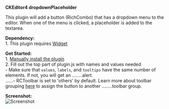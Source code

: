 **CKEditor4 dropdownPlaceholder**

This plugin will add a button (RichCombo) that has a dropdown menu to the editor. When one of the menu is clicked, a placeholder is added to the textarea.

**Dependency:**
<br>1. This plugin requires [Widget](http://ckeditor.com/addon/widget)

**Get Started:**
	<br>1. [Manually install the plugin](http://docs.ckeditor.com/#!/guide/dev_plugins)
	<br>2. Fill out the top part of plugin.js with names and values needed
	<br>     - Make sure that `values`, `labels`, and `tooltips` have the same number of elements. If not, you will get an 	    ........alert.
	<br>......- RCToolbar is set to 'others' by default. Learn more about toolbar grouping [here](http://ckeditor.com/latest/samples/plugins/toolbar/toolbar.html) to assign the button to another 
	    ........toolbar group.

**Screenshot:**
<br>
![Screenshot](http://i.imgur.com/0jHKjgp.png)
